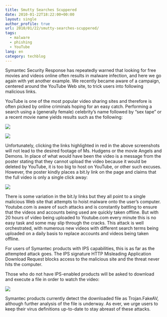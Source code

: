 ```yaml
---
title: Smutty Searches Scuppered
date: 2010-01-22T18:22:00+00:00
layout: single
author_profile: true
url: 2010/01/22/smutty-searches-scuppered/
tags:
  - malware
  - phishing
  - YouTube
lang: en
category: techblog
---
```

Symantec Security Response has repeatedly warned that looking for free movies and videos online often results in malware infection, and here we go again with yet another example. We recently became aware of a campaign, centered around the YouTube Web site, to trick users into following malicious links.

YouTube is one of the most popular video sharing sites and therefore is often picked by online criminals hoping for an easy catch. Performing a search using a (generally female) celebrity’s name followed by “sex tape” or a recent movie name yields results such as the following:

![](http://1.bp.blogspot.com/_vaUVXcmC3OI/S1nkuLiRtbI/AAAAAAAAAu4/_CEg2wTRuio/s640/searchres.jpg)

![](http://1.bp.blogspot.com/_vaUVXcmC3OI/S1nkpe9YolI/AAAAAAAAAuo/HtucRG3DPWg/s640/Demons%26Angels.JPG)

Unfortunately, clicking the links highlighted in red in the above screenshots will not lead to the desired footage of Ms. Hudgens or the movie Angels and Demons. In place of what would have been the video is a message from the poster stating that they cannot upload the video because it would be deleted by YouTube, it is too big to host on YouTube, or other such excuses. However, the poster kindly places a bit.ly link on the page and claims that the full video is only a single click away:

![](http://2.bp.blogspot.com/_vaUVXcmC3OI/S1pDkNhNucI/AAAAAAAAAvQ/5EOCyEL__mQ/s640/Vanessa_Hudgens_Sex_Tape.jpg)

There is some variation in the bit.ly links but they all point to a single malicious Web site that attempts to hoist malware onto the user’s computer. Youtube.com is aware of such attacks and is constantly battling to ensure that the videos and accounts being used are quickly taken offline. But with 20 hours of video being uploaded to Youtube.com every minute this is no easy task and some may slip through the cracks. This attack is well orchestrated, with numerous new videos with different search terms being uploaded on a daily basis to replace accounts and videos being taken offline.

For users of Symantec products with IPS capabilities, this is as far as the attempted attack goes. The IPS signature HTTP Misleading Application Download Request blocks access to the malicious site and the threat never hits the computer.

Those who do not have IPS-enabled products will be asked to download and execute a file in order to watch the video:

![](http://1.bp.blogspot.com/_vaUVXcmC3OI/S1nkqnnn-lI/AAAAAAAAAuw/vAtWqp5j1zg/s640/New_Video_Addon_45240_exe_1_0.jpg)

Symantec products currently detect the downloaded file as Trojan.FakeAV, although further analysis of the file is underway. As ever, we urge users to keep their virus definitions up-to-date to stay abreast of these attacks.
